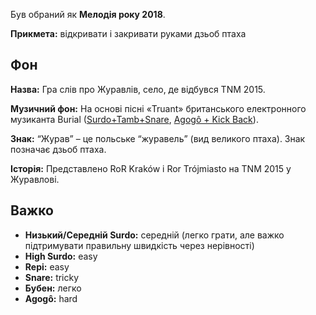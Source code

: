 Був обраний як **Мелодія року 2018**.

**Прикмета:** відкривати і закривати руками дзьоб птаха

## Фон

**Назва:** Гра слів про Журавлів, село, де відбувся TNM 2015.

**Музичний фон:** На основі пісні «Truant» британського електронного музиканта
Burial ([Surdo+Tamb+Snare](https://youtu.be/8u4D0wAc2AA?t=1m48s), [Agogô + Kick
Back](https://youtu.be/8u4D0wAc2AA?t=6m27s)).

**Знак:** “Журав” – це польське “журавель” (вид великого птаха). Знак позначає
дзьоб птаха.

**Історія:** Представлено RoR Kraków і Ror Trójmiasto на TNM 2015 у Журавлові.

## Важко

* **Низький/Середній Surdo:** середній (легко грати, але важко підтримувати
  правильну швидкість через нерівності)
* **High Surdo:** easy
* **Repi:** easy
* **Snare:** tricky
* **Бубен:** легко
* **Agogô:** hard
